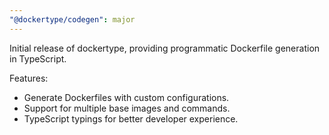```yaml
---
"@dockertype/codegen": major
---
```


Initial release of dockertype, providing programmatic Dockerfile generation in TypeScript.

Features:

- Generate Dockerfiles with custom configurations.
- Support for multiple base images and commands.
- TypeScript typings for better developer experience.
